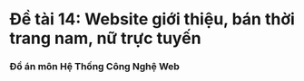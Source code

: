 # Đề tài 14: Website giới thiệu, bán thời trang nam, nữ trực tuyến
<h3>Đồ án môn Hệ Thống Công Nghệ Web</h3>